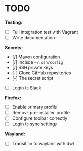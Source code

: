 # TODO

**Testing:**
- [ ] Full integration test with Vagrant
- [ ] Write documentation

**Secrets:**
- [/] Maven configuration
- [/] Include `~/.ssh/config`
- [/] SSH private keys
- [-] Clone GitHub repositories
- [-] The secret script
- [ ] Login to Slack

**Firefox:**
- [ ] Enable primary profile
- [ ] Remove pre-installed profile
- [ ] Configure toolbar correctly
- [ ] Login to sync settings

**Wayland:**
- [ ] Transition to wayland with dwl